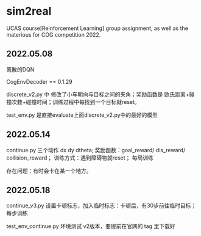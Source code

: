 # sim2real
UCAS course[Reinforcement Learning] group assignment, as well as  the materious for COG competition 2022.

## 2022.05.08
离散的DQN

CogEnvDecoder == 0.1.29

discrete_v2.py 中 修改了小车朝向与目标之间的夹角；奖励函数是 欧氏距离+碰撞次数+碰撞时间；训练过程中每找到一个目标就reset。

test_env.py 是直接evaluate上面discrete_v2.py中的最好的模型

## 2022.05.14

continue.py 三个动作 dx  dy  dtheta; 奖励函数：goal_reward/ dis_reward/ collision_reward； 训练方式：遇到障碍物就reset； 每局训练

存在问题：有时会卡在某一个地方。

## 2022.05.18

continue_v3.py 设置卡顿标志，加入临时标志：卡顿后，有30步前往临时目标； 每步训练

test_env_continue.py 环境测试 v2版本，要提前在官网的 tag 里下载好


